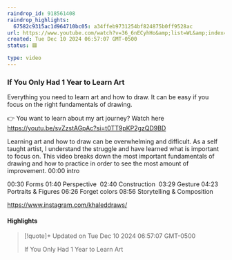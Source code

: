 ```yaml
---
raindrop_id: 918561408
raindrop_highlights:
  67582c9315ac1d964710bc05: a34ffeb9731254bf824875b0ff9528ac
url: https://www.youtube.com/watch?v=36_6nECyhHo&amp;list=WL&amp;index=9
created: Tue Dec 10 2024 06:57:07 GMT-0500
status: 🟥

type: video
---
```



### If You Only Had 1 Year to Learn Art

Everything you need to learn art and how to draw. It can be easy if you focus on the right fundamentals of drawing.

👉 You want to learn about my art journey? Watch here https://youtu.be/svZzstAGpAc?si=t0TT9pKP2gzQD9BD

Learning art and how to draw can be overwhelming and difficult. As a self taught artist, I understand the struggle and have learned what is important to focus on. This video breaks down the most important fundamentals of drawing and how to practice in order to see the most amount of improvement. 
00:00 intro

00:30 Forms
01:40 Perspective 
02:40 Construction 
03:29 Gesture
04:23 Portraits &amp; Figures
06:26 Forget colors
08:56 Storytelling &amp; Composition

https://www.instagram.com/khaleddraws/

#### Highlights

> [!quote]+ Updated on Tue Dec 10 2024 06:57:07 GMT-0500
>
> If You Only Had 1 Year to Learn Art
